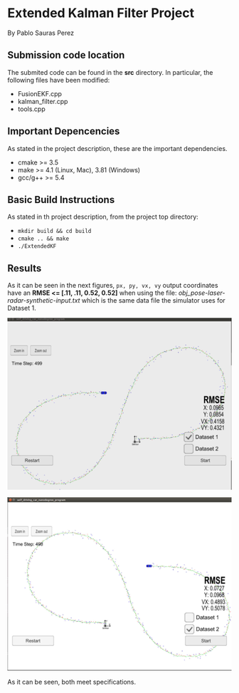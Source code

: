 # Extended Kalman Filter Project 
By Pablo Sauras Perez

## Submission code location
The submited code can be found in the **src** directory. In particular, the following files have been modified:
- FusionEKF.cpp
- kalman_filter.cpp
- tools.cpp

## Important Depencencies
As stated in the project description, these are the important dependencies.
- cmake >= 3.5
- make >= 4.1 (Linux, Mac), 3.81 (Windows)
- gcc/g++ >= 5.4

## Basic Build Instructions
As stated in th project description, from the project top directory:
- ```mkdir build && cd build```
- ```cmake .. && make```
-   ```./ExtendedKF```

## Results
As it can be seen in the next figures, ```px, py, vx, vy``` output coordinates have an **RMSE <= [.11, .11, 0.52, 0.52]** when using the file: _obj_pose-laser-radar-synthetic-input.txt_ which is the same data file the simulator uses for Dataset 1.

![Alt text](/images/DS1_Result.jpg?raw=true "RMSE for Dataset 1")

![Alt text](/images/DS2_Result.jpg?raw=true "RMSE for Dataset 2")

As it can be seen, both meet specifications.
